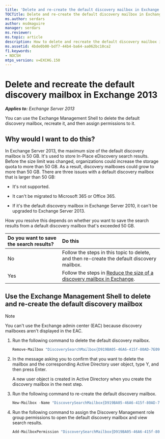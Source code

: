 ```yaml
---
title: 'Delete and re-create the default discovery mailbox in Exchange: Exchange 2013 Help'
TOCTitle: Delete and re-create the default discovery mailbox in Exchange
ms.author: serdars
author: msdmaguire
manager: serdars
ms.reviewer: 
ms.topic: article
description: How to delete and recreate the default discovery mailbox in Exchange Server
ms.assetid: 4bde0b00-bdf7-44b4-ba64-aa062bc10ca2
f1.keywords:
- NOCSH
mtps_version: v=EXCHG.150
---
```


# Delete and recreate the default discovery mailbox in Exchange 2013

_**Applies to:** Exchange Server 2013_

You can use the Exchange Management Shell to delete the default discovery mailbox, recreate it, and then assign permissions to it.

## Why would I want to do this?

In Exchange Server 2013, the maximum size of the default discovery mailbox is 50 GB. It's used to store In-Place eDiscovery search results. Before the size limit was changed, organizations could increase the storage quota to more than 50 GB. As a result, discovery mailboxes could grow to more than 50 GB. There are three issues with a default discovery mailbox that is larger than 50 GB:

- It's not supported.

- It can't be migrated to Microsoft 365 or Office 365.

- If it's the default discovery mailbox in Exchange Server 2010, it can't be upgraded to Exchange Server 2013.

How you resolve this depends on whether you want to save the search results from a default discovery mailbox that's exceeded 50 GB.

|**Do you want to save the search results?**|**Do this**|
|:-----|:-----|
|No|Follow the steps in this topic to delete, and then re-create the default discovery mailbox.|
|Yes|Follow the steps in [Reduce the size of a discovery mailbox in Exchange](reduce-discovery-mailbox-size-exchange-2013-help.md).|

## Use the Exchange Management Shell to delete and re-create the default discovery mailbox

> [!NOTE]
> You can't use the Exchange admin center (EAC) because discovery mailboxes aren't displayed in the EAC.

1. Run the following command to delete the default discovery mailbox.

   ```powershell
   Remove-Mailbox "DiscoverySearchMailbox{D919BA05-46A6-415f-80AD-7E09334BB852}"
   ```

2. In the message asking you to confirm that you want to delete the mailbox and the corresponding Active Directory user object, type Y, and then press Enter.

   A new user object is created in Active Directory when you create the discovery mailbox in the next step.

3. Run the following command to re-create the default discovery mailbox.

   ```powershell
   New-Mailbox -Name "DiscoverySearchMailbox{D919BA05-46A6-415f-80AD-7E09334BB852}" -Alias "DiscoverySearchMailbox{D919BA05-46A6-415f-80AD-7E09334BB852}" -DisplayName "Discovery Search  Mailbox" -Discovery
   ```

4. Run the following command to assign the Discovery Management role group permissions to open the default discovery mailbox and view search results.

   ```powershell
   Add-MailboxPermission "DiscoverySearchMailbox{D919BA05-46A6-415f-80AD-7E09334BB852}" -User "Discovery Management" -AccessRights FullAccess -InheritanceType all
   ```
